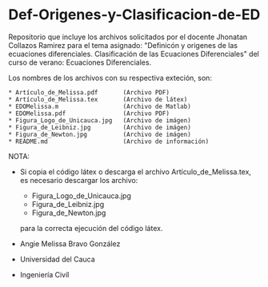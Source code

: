 # Def-Origenes-y-Clasificacion-de-ED
Repositorio que incluye los archivos solicitados por el docente
Jhonatan Collazos Ramirez
para el tema asignado:
"Definicón y origenes de las ecuaciones diferenciales. 
Clasificación de las Ecuaciones Diferenciales" del curso de verano: Ecuaciones Diferenciales.

Los nombres de los archivos con su respectiva exteción, son:

    * Artículo_de_Melissa.pdf       (Archivo PDF)
    * Artículo_de_Melissa.tex       (Archivo de látex)
    * EDOMelissa.m                  (Archivo de Matlab)
    * EDOMelissa.pdf                (Archivo PDF)
    * Figura_Logo_de_Unicauca.jpg   (Archivo de imágen)
    * Figura_de_Leibniz.jpg         (Archivo de imágen)
    * Figura_de_Newton.jpg          (Archivo de imágen)
    * README.md                     (Archivo de información)
    
 NOTA:
   * Si copia el código látex o descarga el archivo Artículo_de_Melissa.tex, es necesario descargar los archivo:
      + Figura_Logo_de_Unicauca.jpg
      + Figura_de_Leibniz.jpg
      + Figura_de_Newton.jpg
      
      para la correcta ejecución del código látex.
    
 * Angie Melissa Bravo González
 * Universidad del Cauca
 * Ingeniería Civíl
